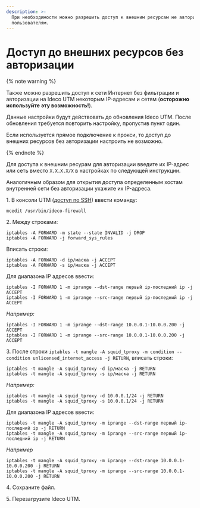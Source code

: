 ```yaml
---
description: >-
  При необходимости можно разрешить доступ к внешним ресурсам не авторизованным
  пользователям.
---
```


# Доступ до внешних ресурсов без авторизации

{% note warning %}

Также можно разрешить доступ к сети Интернет без фильтрации и авторизации на Ideco UTM некоторым IP-адресам и сетям (**осторожно используйте эту возможность!**).

Данные настройки будут действовать до обновления Ideco UTM. После обновления требуется повторить настройку, пропустив пункт один.

Если используется прямое подключение к прокси, то доступ до внешних ресурсов без авторизации настроить не возможно.

{% endnote %}

Для доступа к внешним ресурам для авторизации введите их IP-адрес или сеть вместо `X.X.X.X/X` в настройках по следующей инструкции.

Аналогичным образом для открытия доступа определенным хостам внутренней сети без авторизации укажите их IP-адреса.

1\. В консоли UTM ([доступ по SSH](../access-rules/admins.md)) ввести команду:

```
mcedit /usr/bin/ideco-firewall
```

2\. Между строками:

```
iptables -A FORWARD -m state --state INVALID -j DROP
iptables -A FORWARD -j forward_sys_rules
```

Вписать строки:

```
iptables -A FORWARD -d ip/маска -j ACCEPT
iptables -A FORWARD -s ip/маска -j ACCEPT
```

Для диапазона IP адресов ввести:

```
iptables -I FORWARD 1 -m iprange --dst-range первый ip-последний ip -j ACCEPT
iptables -I FORWARD 1 -m iprange --src-range первый ip-последний ip -j ACCEPT
```

_Например:_

```
iptables -I FORWARD 1 -m iprange --dst-range 10.0.0.1-10.0.0.200 -j ACCEPT
iptables -I FORWARD 1 -m iprange --src-range 10.0.0.1-10.0.0.200 -j ACCEPT
```

3\. После строки `iptables -t mangle -A squid_tproxy -m condition --condition unlicensed_internet_access -j RETURN`, вписать строки:

```
iptables -t mangle -A squid_tproxy -d ip/маска -j RETURN
iptables -t mangle -A squid_tproxy -s ip/маска -j RETURN
```

_Например:_

```
iptables -t mangle -A squid_tproxy -d 10.0.0.1/24 -j RETURN
iptables -t mangle -A squid_tproxy -s 10.0.0.1/24 -j RETURN
```

Для диапазона IP адресов ввести:

```
iptables -t mangle -A squid_tproxy -m iprange --dst-range первый ip-последний ip -j RETURN
iptables -t mangle -A squid_tproxy -m iprange --src-range первый ip-последний ip -j RETURN
```

_Например_

```
iptables -t mangle -A squid_tproxy -m iprange --dst-range 10.0.0.1-10.0.0.200 -j RETURN
iptables -t mangle -A squid_tproxy -m iprange --src-range 10.0.0.1-10.0.0.200 -j RETURN
```

4\. Сохраните файл.

5\. Перезагрузите Ideco UTM.
